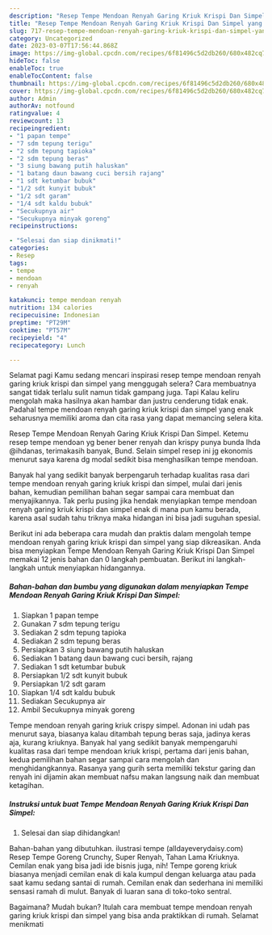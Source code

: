 ```yaml
---
description: "Resep Tempe Mendoan Renyah Garing Kriuk Krispi Dan Simpel yang Bikin Ngiler, Buat Buka Puasa Enak"
title: "Resep Tempe Mendoan Renyah Garing Kriuk Krispi Dan Simpel yang Bikin Ngiler, Buat Buka Puasa Enak"
slug: 717-resep-tempe-mendoan-renyah-garing-kriuk-krispi-dan-simpel-yang-bikin-ngiler-buat-buka-puasa-enak
category: Uncategorized
date: 2023-03-07T17:56:44.868Z
image: https://img-global.cpcdn.com/recipes/6f81496c5d2db260/680x482cq70/tempe-mendoan-renyah-garing-kriuk-krispi-dan-simpel-foto-resep-utama.jpg
hideToc: false
enableToc: true
enableTocContent: false
thumbnail: https://img-global.cpcdn.com/recipes/6f81496c5d2db260/680x482cq70/tempe-mendoan-renyah-garing-kriuk-krispi-dan-simpel-foto-resep-utama.jpg
cover: https://img-global.cpcdn.com/recipes/6f81496c5d2db260/680x482cq70/tempe-mendoan-renyah-garing-kriuk-krispi-dan-simpel-foto-resep-utama.jpg
author: Admin
authorAv: notfound
ratingvalue: 4
reviewcount: 13
recipeingredient:
- "1 papan tempe"
- "7 sdm tepung terigu"
- "2 sdm tepung tapioka"
- "2 sdm tepung beras"
- "3 siung bawang putih haluskan"
- "1 batang daun bawang cuci bersih rajang"
- "1 sdt ketumbar bubuk"
- "1/2 sdt kunyit bubuk"
- "1/2 sdt garam"
- "1/4 sdt kaldu bubuk"
- "Secukupnya air"
- "Secukupnya minyak goreng"
recipeinstructions:

- "Selesai dan siap dinikmati!"
categories:
- Resep
tags:
- tempe
- mendoan
- renyah

katakunci: tempe mendoan renyah 
nutrition: 134 calories
recipecuisine: Indonesian
preptime: "PT29M"
cooktime: "PT57M"
recipeyield: "4"
recipecategory: Lunch

---
```



Selamat pagi Kamu sedang mencari inspirasi resep tempe mendoan renyah garing kriuk krispi dan simpel yang menggugah selera? Cara membuatnya sangat tidak terlalu sulit namun tidak gampang juga. Tapi Kalau keliru mengolah maka hasilnya akan hambar dan justru cenderung tidak enak. Padahal tempe mendoan renyah garing kriuk krispi dan simpel yang enak seharusnya memiliki aroma dan cita rasa yang dapat memancing selera kita.


Resep Tempe Mendoan Renyah Garing Kriuk Krispi Dan Simpel. Ketemu resep tempe mendoan yg bener bener renyah dan krispy punya bunda Ihda @ihdanas, terimakasih banyak, Bund. Selain simpel resep ini jg ekonomis menurut saya karena dg modal sedikit bisa menghasilkan tempe mendoan.

Banyak hal yang sedikit banyak berpengaruh terhadap kualitas rasa dari tempe mendoan renyah garing kriuk krispi dan simpel, mulai dari jenis bahan, kemudian pemilihan bahan segar sampai cara membuat dan menyajikannya. Tak perlu pusing jika hendak menyiapkan tempe mendoan renyah garing kriuk krispi dan simpel enak di mana pun kamu berada, karena asal sudah tahu triknya maka hidangan ini bisa jadi suguhan spesial.


Berikut ini ada beberapa cara mudah dan praktis dalam mengolah tempe mendoan renyah garing kriuk krispi dan simpel yang siap dikreasikan. Anda bisa menyiapkan Tempe Mendoan Renyah Garing Kriuk Krispi Dan Simpel memakai 12 jenis bahan dan 0 langkah pembuatan. Berikut ini langkah-langkah untuk menyiapkan hidangannya.

<!--inarticleads1-->

##### Bahan-bahan dan bumbu yang digunakan dalam menyiapkan Tempe Mendoan Renyah Garing Kriuk Krispi Dan Simpel:

1. Siapkan 1 papan tempe
1. Gunakan 7 sdm tepung terigu
1. Sediakan 2 sdm tepung tapioka
1. Sediakan 2 sdm tepung beras
1. Persiapkan 3 siung bawang putih haluskan
1. Sediakan 1 batang daun bawang cuci bersih, rajang
1. Sediakan 1 sdt ketumbar bubuk
1. Persiapkan 1/2 sdt kunyit bubuk
1. Persiapkan 1/2 sdt garam
1. Siapkan 1/4 sdt kaldu bubuk
1. Sediakan Secukupnya air
1. Ambil Secukupnya minyak goreng


Tempe mendoan renyah garing kriuk crispy simpel. Adonan ini udah pas menurut saya, biasanya kalau ditambah tepung beras saja, jadinya keras aja, kurang kriuknya. Banyak hal yang sedikit banyak mempengaruhi kualitas rasa dari tempe mendoan kriuk krispi, pertama dari jenis bahan, kedua pemilihan bahan segar sampai cara mengolah dan menghidangkannya. Rasanya yang gurih serta memiliki tekstur garing dan renyah ini dijamin akan membuat nafsu makan langsung naik dan membuat ketagihan. 

<!--inarticleads2-->

##### Instruksi untuk buat Tempe Mendoan Renyah Garing Kriuk Krispi Dan Simpel:


1. Selesai dan siap dihidangkan!

Bahan-bahan yang dibutuhkan. ilustrasi tempe (alldayeverydaisy.com) Resep Tempe Goreng Crunchy, Super Renyah, Tahan Lama Kriuknya. Cemilan enak yang bisa jadi ide bisnis juga, nih! Tempe goreng kriuk biasanya menjadi cemilan enak di kala kumpul dengan keluarga atau pada saat kamu sedang santai di rumah. Cemilan enak dan sederhana ini memiliki sensasi ramah di mulut. Banyak di luaran sana di toko-toko sentral. 

Bagaimana? Mudah bukan? Itulah cara membuat tempe mendoan renyah garing kriuk krispi dan simpel yang bisa anda praktikkan di rumah. Selamat menikmati
